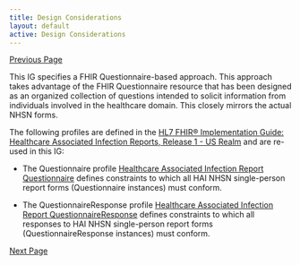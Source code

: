```yaml
---
title: Design Considerations
layout: default
active: Design Considerations
---
```


[Previous Page](Audience.html)

This IG specifies a FHIR Questionnaire-based approach. This approach takes advantage of the FHIR Questionnaire resource that has been designed as an organized collection of questions intended to solicit information from individuals involved in the healthcare domain. This closely mirrors the actual NHSN forms.

The following profiles are defined in the [HL7 FHIR® Implementation Guide: Healthcare Associated Infection Reports, Release 1 - US Realm](http://hl7.org/fhir/us/hai/index.html) and are re-used in this IG:

* The Questionnaire profile [Healthcare Associated Infection Report Questionnaire](http://hl7.org/fhir/us/hai/StructureDefinition/hai-single-person-report-questionnaire) defines constraints to which all HAI NHSN single-person report forms (Questionnaire instances) must conform.

* The QuestionnaireResponse profile [Healthcare Associated Infection Report QuestionnaireResponse](http://hl7.org/fhir/us/hai/StructureDefinition/hai-single-person-report-questionnaireresponse) defines constraints to which all  responses to HAI NHSN single-person report forms (QuestionnaireResponse instances) must conform.

[Next Page](References.html)